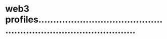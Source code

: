 # web3 profiles......................................................................................
